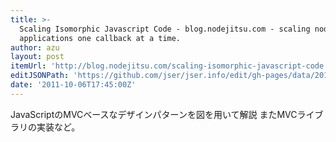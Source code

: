```yaml
---
title: >-
  Scaling Isomorphic Javascript Code - blog.nodejitsu.com - scaling node.js
  applications one callback at a time.
author: azu
layout: post
itemUrl: 'http://blog.nodejitsu.com/scaling-isomorphic-javascript-code'
editJSONPath: 'https://github.com/jser/jser.info/edit/gh-pages/data/2011/10/index.json'
date: '2011-10-06T17:45:00Z'
---
```

JavaScriptのMVCベースなデザインパターンを図を用いて解説
またMVCライブラリの実装など。
